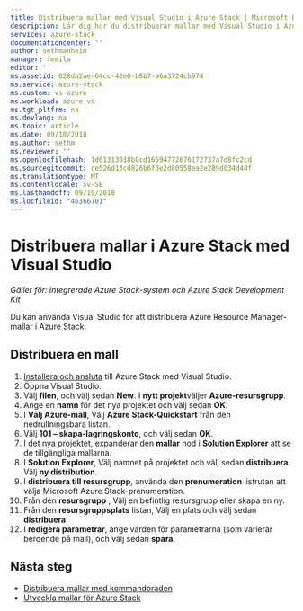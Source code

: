 ```yaml
---
title: Distribuera mallar med Visual Studio i Azure Stack | Microsoft Docs
description: Lär dig hur du distribuerar mallar med Visual Studio i Azure Stack.
services: azure-stack
documentationcenter: ''
author: sethmanheim
manager: femila
editor: ''
ms.assetid: 628da2ae-64cc-42e0-b8b7-a6a3724cb974
ms.service: azure-stack
ms.custom: vs-azure
ms.workload: azure-vs
ms.tgt_pltfrm: na
ms.devlang: na
ms.topic: article
ms.date: 09/18/2018
ms.author: sethm
ms.reviewer: ''
ms.openlocfilehash: 1d61313018b0cd16594772676172737a7d8fc2cd
ms.sourcegitcommit: ce526d13cd826b6f3e2d80558ea2e289d034d48f
ms.translationtype: MT
ms.contentlocale: sv-SE
ms.lasthandoff: 09/19/2018
ms.locfileid: "46366701"
---
```

# <a name="deploy-templates-in-azure-stack-using-visual-studio"></a>Distribuera mallar i Azure Stack med Visual Studio

*Gäller för: integrerade Azure Stack-system och Azure Stack Development Kit*

Du kan använda Visual Studio för att distribuera Azure Resource Manager-mallar i Azure Stack.

## <a name="to-deploy-a-template"></a>Distribuera en mall

1. [Installera och ansluta](azure-stack-install-visual-studio.md) till Azure Stack med Visual Studio.
2. Öppna Visual Studio.
3. Välj **filen**, och välj sedan **New**. I **nytt projekt**väljer **Azure-resursgrupp**.
4. Ange en **namn** för det nya projektet och välj sedan **OK**.
5. I **Välj Azure-mall**, Välj **Azure Stack-Quickstart** från den nedrullningsbara listan.
6. Välj **101 – skapa-lagringskonto**, och välj sedan **OK**.
7. I det nya projektet, expanderar den **mallar** nod i **Solution Explorer** att se de tillgängliga mallarna.
8. I **Solution Explorer**, Välj namnet på projektet och välj sedan **distribuera**. Välj **ny distribution**.
9. I **distribuera till resursgrupp**, använda den **prenumeration** listrutan att välja Microsoft Azure Stack-prenumeration.
10. Från den **resursgrupp** , Välj en befintlig resursgrupp eller skapa en ny.
11. Från den **resursgruppsplats** listan, Välj en plats och välj sedan **distribuera**.
12. I **redigera parametrar**, ange värden för parametrarna (som varierar beroende på mall), och välj sedan **spara**.

## <a name="next-steps"></a>Nästa steg

* [Distribuera mallar med kommandoraden](azure-stack-deploy-template-command-line.md)
* [Utveckla mallar för Azure Stack](azure-stack-develop-templates.md)
